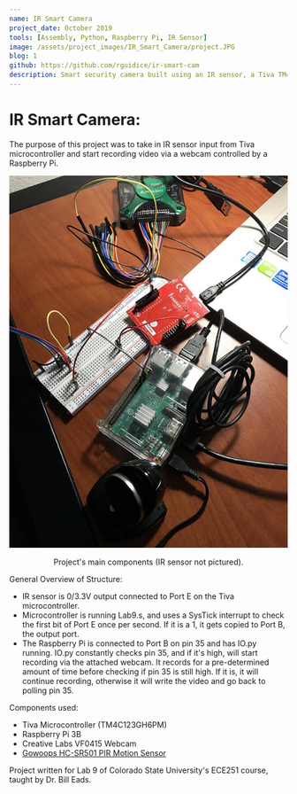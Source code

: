 ```yaml
---
name: IR Smart Camera
project_date: October 2019
tools: [Assembly, Python, Raspberry Pi, IR Sensor]
image: /assets/project_images/IR_Smart_Camera/project.JPG
blog: 1
github: https://github.com/rguidice/ir-smart-cam
description: Smart security camera built using an IR sensor, a Tiva TM4C123GH6PM Microcontroller, a USB webcam, and a Raspberry Pi.
---
```

# IR Smart Camera:

The purpose of this project was to take in IR sensor input from Tiva microcontroller and start recording video via a webcam controlled by a Raspberry Pi.

<p align="center">
	<img src="/assets/project_images/IR_Smart_Camera/project.JPG">
	<center> Project's main components (IR sensor not pictured). </center>
</p>

General Overview of Structure:

- IR sensor is 0/3.3V output connected to Port E on the Tiva microcontroller.
- Microcontroller is running Lab9.s, and uses a SysTick interrupt to check the first bit of Port E once per second. If it is a 1, it gets copied to Port B, the output port.
- The Raspberry Pi is connected to Port B on pin 35 and has IO.py running. IO.py constantly checks pin 35, and if it's high, will start recording via the attached webcam. It records for a pre-determined amount of time before checking if pin 35 is still high. If it is, it will continue recording, otherwise it will write the video and go back to polling pin 35.

Components used:

- Tiva Microcontroller (TM4C123GH6PM)
- Raspberry Pi 3B
- Creative Labs VF0415 Webcam
- [Gowoops HC-SR501 PIR Motion Sensor](http://osoyoo.com/2017/05/27/hc-sr501-pir-motion-sensor/)

Project written for Lab 9 of Colorado State University's ECE251 course, taught by Dr. Bill Eads.